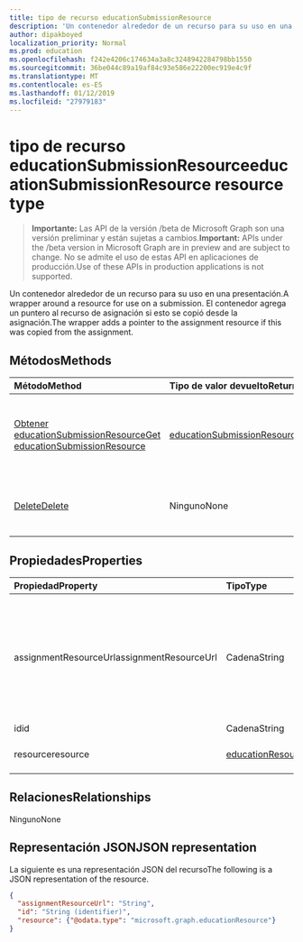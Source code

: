```yaml
---
title: tipo de recurso educationSubmissionResource
description: 'Un contenedor alrededor de un recurso para su uso en una presentación. El contenedor agrega un puntero al recurso de asignación si esto se copió desde la asignación.  '
author: dipakboyed
localization_priority: Normal
ms.prod: education
ms.openlocfilehash: f242e4206c174634a3a8c3248942284798bb1550
ms.sourcegitcommit: 36be044c89a19af84c93e586e22200ec919e4c9f
ms.translationtype: MT
ms.contentlocale: es-ES
ms.lasthandoff: 01/12/2019
ms.locfileid: "27979183"
---
```

# <a name="educationsubmissionresource-resource-type"></a><span data-ttu-id="51b46-104">tipo de recurso educationSubmissionResource</span><span class="sxs-lookup"><span data-stu-id="51b46-104">educationSubmissionResource resource type</span></span>

> <span data-ttu-id="51b46-105">**Importante:** Las API de la versión /beta de Microsoft Graph son una versión preliminar y están sujetas a cambios.</span><span class="sxs-lookup"><span data-stu-id="51b46-105">**Important:** APIs under the /beta version in Microsoft Graph are in preview and are subject to change.</span></span> <span data-ttu-id="51b46-106">No se admite el uso de estas API en aplicaciones de producción.</span><span class="sxs-lookup"><span data-stu-id="51b46-106">Use of these APIs in production applications is not supported.</span></span>

<span data-ttu-id="51b46-107">Un contenedor alrededor de un recurso para su uso en una presentación.</span><span class="sxs-lookup"><span data-stu-id="51b46-107">A wrapper around a resource for use on a submission.</span></span> <span data-ttu-id="51b46-108">El contenedor agrega un puntero al recurso de asignación si esto se copió desde la asignación.</span><span class="sxs-lookup"><span data-stu-id="51b46-108">The wrapper adds a pointer to the assignment resource if this was copied from the assignment.</span></span>  


## <a name="methods"></a><span data-ttu-id="51b46-109">Métodos</span><span class="sxs-lookup"><span data-stu-id="51b46-109">Methods</span></span>

| <span data-ttu-id="51b46-110">Método</span><span class="sxs-lookup"><span data-stu-id="51b46-110">Method</span></span>           | <span data-ttu-id="51b46-111">Tipo de valor devuelto</span><span class="sxs-lookup"><span data-stu-id="51b46-111">Return Type</span></span>    |<span data-ttu-id="51b46-112">Descripción</span><span class="sxs-lookup"><span data-stu-id="51b46-112">Description</span></span>|
|:---------------|:--------|:----------|
|[<span data-ttu-id="51b46-113">Obtener educationSubmissionResource</span><span class="sxs-lookup"><span data-stu-id="51b46-113">Get educationSubmissionResource</span></span>](../api/educationsubmissionresource-get.md) | [<span data-ttu-id="51b46-114">educationSubmissionResource</span><span class="sxs-lookup"><span data-stu-id="51b46-114">educationSubmissionResource</span></span>](educationsubmissionresource.md) |<span data-ttu-id="51b46-115">Leer las propiedades y relaciones de un objeto **educationSubmissionResource** .</span><span class="sxs-lookup"><span data-stu-id="51b46-115">Read properties and relationships of an **educationSubmissionResource** object.</span></span>|
|[<span data-ttu-id="51b46-116">Delete</span><span class="sxs-lookup"><span data-stu-id="51b46-116">Delete</span></span>](../api/educationsubmissionresource-delete.md) | <span data-ttu-id="51b46-117">Ninguno</span><span class="sxs-lookup"><span data-stu-id="51b46-117">None</span></span> |<span data-ttu-id="51b46-118">Eliminación de un objeto **educationSubmissionResource** .</span><span class="sxs-lookup"><span data-stu-id="51b46-118">Delete an **educationSubmissionResource** object.</span></span> |

## <a name="properties"></a><span data-ttu-id="51b46-119">Propiedades</span><span class="sxs-lookup"><span data-stu-id="51b46-119">Properties</span></span>
| <span data-ttu-id="51b46-120">Propiedad</span><span class="sxs-lookup"><span data-stu-id="51b46-120">Property</span></span>     | <span data-ttu-id="51b46-121">Tipo</span><span class="sxs-lookup"><span data-stu-id="51b46-121">Type</span></span>   |<span data-ttu-id="51b46-122">Descripción</span><span class="sxs-lookup"><span data-stu-id="51b46-122">Description</span></span>|
|:---------------|:--------|:----------|
|<span data-ttu-id="51b46-123">assignmentResourceUrl</span><span class="sxs-lookup"><span data-stu-id="51b46-123">assignmentResourceUrl</span></span>|<span data-ttu-id="51b46-124">Cadena</span><span class="sxs-lookup"><span data-stu-id="51b46-124">String</span></span>|<span data-ttu-id="51b46-125">Puntero a la asignación desde la que se ha copiado este recurso.</span><span class="sxs-lookup"><span data-stu-id="51b46-125">Pointer to the assignment from which this resource was copied.</span></span> <span data-ttu-id="51b46-126">Si es null, el alumno carga el recurso.</span><span class="sxs-lookup"><span data-stu-id="51b46-126">If this is null, the student uploaded the resource.</span></span>|
|<span data-ttu-id="51b46-127">id</span><span class="sxs-lookup"><span data-stu-id="51b46-127">id</span></span>|<span data-ttu-id="51b46-128">Cadena</span><span class="sxs-lookup"><span data-stu-id="51b46-128">String</span></span>| <span data-ttu-id="51b46-129">Solo lectura.</span><span class="sxs-lookup"><span data-stu-id="51b46-129">Read-only.</span></span>|
|<span data-ttu-id="51b46-130">resource</span><span class="sxs-lookup"><span data-stu-id="51b46-130">resource</span></span>|[<span data-ttu-id="51b46-131">educationResource</span><span class="sxs-lookup"><span data-stu-id="51b46-131">educationResource</span></span>](educationresource.md)|<span data-ttu-id="51b46-132">Objeto de recurso.</span><span class="sxs-lookup"><span data-stu-id="51b46-132">Resource object.</span></span>|

## <a name="relationships"></a><span data-ttu-id="51b46-133">Relaciones</span><span class="sxs-lookup"><span data-stu-id="51b46-133">Relationships</span></span>
<span data-ttu-id="51b46-134">Ninguno</span><span class="sxs-lookup"><span data-stu-id="51b46-134">None</span></span>


## <a name="json-representation"></a><span data-ttu-id="51b46-135">Representación JSON</span><span class="sxs-lookup"><span data-stu-id="51b46-135">JSON representation</span></span>

<span data-ttu-id="51b46-136">La siguiente es una representación JSON del recurso</span><span class="sxs-lookup"><span data-stu-id="51b46-136">The following is a JSON representation of the resource.</span></span>

<!-- {
  "blockType": "resource",
  "optionalProperties": [

  ],
  "@odata.type": "microsoft.graph.educationSubmissionResource"
}-->

```json
{
  "assignmentResourceUrl": "String",
  "id": "String (identifier)",
  "resource": {"@odata.type": "microsoft.graph.educationResource"}
}
```

<!-- uuid: 8fcb5dbc-d5aa-4681-8e31-b001d5168d79
2015-10-25 14:57:30 UTC -->
<!-- {
  "type": "#page.annotation",
  "description": "educationSubmissionResource resource",
  "keywords": "",
  "section": "documentation",
  "tocPath": ""
}-->
